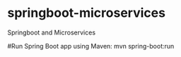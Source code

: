 # springboot-microservices
Springboot and Microservices

#Run Spring Boot app using Maven:
    mvn spring-boot:run

